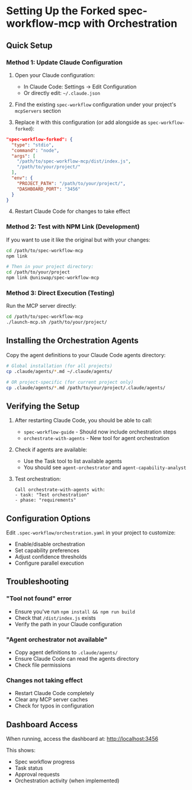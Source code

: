 # Setting Up the Forked spec-workflow-mcp with Orchestration

## Quick Setup

### Method 1: Update Claude Configuration

1. Open your Claude configuration:
   - In Claude Code: Settings → Edit Configuration
   - Or directly edit: `~/.claude.json`

2. Find the existing `spec-workflow` configuration under your project's `mcpServers` section

3. Replace it with this configuration (or add alongside as `spec-workflow-forked`):

```json
"spec-workflow-forked": {
  "type": "stdio",
  "command": "node",
  "args": [
    "/path/to/spec-workflow-mcp/dist/index.js",
    "/path/to/your/project/"
  ],
  "env": {
    "PROJECT_PATH": "/path/to/your/project/",
    "DASHBOARD_PORT": "3456"
  }
}
```

4. Restart Claude Code for changes to take effect

### Method 2: Test with NPM Link (Development)

If you want to use it like the original but with your changes:

```bash
cd /path/to/spec-workflow-mcp
npm link

# Then in your project directory:
cd /path/to/your/project
npm link @uniswap/spec-workflow-mcp
```

### Method 3: Direct Execution (Testing)

Run the MCP server directly:

```bash
cd /path/to/spec-workflow-mcp
./launch-mcp.sh /path/to/your/project/
```

## Installing the Orchestration Agents

Copy the agent definitions to your Claude Code agents directory:

```bash
# Global installation (for all projects)
cp .claude/agents/*.md ~/.claude/agents/

# OR project-specific (for current project only)
cp .claude/agents/*.md /path/to/your/project/.claude/agents/
```

## Verifying the Setup

1. After restarting Claude Code, you should be able to call:
   - `spec-workflow-guide` - Should now include orchestration steps
   - `orchestrate-with-agents` - New tool for agent orchestration

2. Check if agents are available:
   - Use the Task tool to list available agents
   - You should see `agent-orchestrator` and `agent-capability-analyst`

3. Test orchestration:

   ```
   Call orchestrate-with-agents with:
   - task: "Test orchestration"
   - phase: "requirements"
   ```

## Configuration Options

Edit `.spec-workflow/orchestration.yaml` in your project to customize:

- Enable/disable orchestration
- Set capability preferences
- Adjust confidence thresholds
- Configure parallel execution

## Troubleshooting

### "Tool not found" error

- Ensure you've run `npm install && npm run build`
- Check that `/dist/index.js` exists
- Verify the path in your Claude configuration

### "Agent orchestrator not available"

- Copy agent definitions to `.claude/agents/`
- Ensure Claude Code can read the agents directory
- Check file permissions

### Changes not taking effect

- Restart Claude Code completely
- Clear any MCP server caches
- Check for typos in configuration

## Dashboard Access

When running, access the dashboard at:
<http://localhost:3456>

This shows:

- Spec workflow progress
- Task status
- Approval requests
- Orchestration activity (when implemented)
